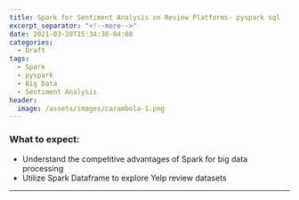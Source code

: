 ```yaml
---
title: Spark for Sentiment Analysis on Review Platforms- pyspark sql
excerpt_separator: "<!--more-->"
date: 2021-03-28T15:34:30-04:00
categories:
  - Draft
tags:
  - Spark
  - pyspark
  - Big Data
  - Sentiment Analysis
header:
  image: /assets/images/carambola-1.png
---
```


### What to expect:
- Understand the competitive advantages of Spark for big data processing
- Utilize Spark Dataframe to explore Yelp review datasets

---
